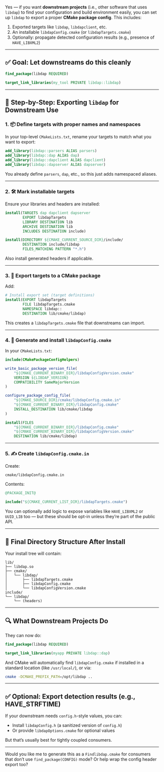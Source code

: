 Yes — if you want **downstream projects** (i.e., other software that uses `libdap`) to find your configuration 
and build environment easily, you can set up `libdap` to export a proper **CMake package config**. This includes:

1. Exported targets like `libdap`, `libdapclient`, etc.
2. An installable `libdapConfig.cmake` (or `libdapTargets.cmake`)
3. Optionally: propagate detected configuration results (e.g., presence of `HAVE_LIBXML2`)

---

## ✅ Goal: Let downstreams do this cleanly

```cmake
find_package(libdap REQUIRED)

target_link_libraries(my_tool PRIVATE libdap::libdap)
```

---

## 🔧 Step-by-Step: Exporting `libdap` for Downstream Use

### 1. 📦 Define targets with proper names and namespaces

In your top-level `CMakeLists.txt`, rename your targets to match what you want to export:

```cmake
add_library(libdap::parsers ALIAS parsers)
add_library(libdap::dap ALIAS dap)
add_library(libdap::dapclient ALIAS dapclient)
add_library(libdap::dapserver ALIAS dapserver)
```

You already define `parsers`, `dap`, etc., so this just adds namespaced aliases.

---

### 2. 🛠 Mark installable targets

Ensure your libraries and headers are installed:

```cmake
install(TARGETS dap dapclient dapserver
        EXPORT libdapTargets
        LIBRARY DESTINATION lib
        ARCHIVE DESTINATION lib
        INCLUDES DESTINATION include)

install(DIRECTORY ${CMAKE_CURRENT_SOURCE_DIR}/include/
        DESTINATION include/libdap
        FILES_MATCHING PATTERN "*.h")
```

Also install generated headers if applicable.

---

### 3. 🧱 Export targets to a CMake package

Add:

```cmake
# Install export set (target definitions)
install(EXPORT libdapTargets
        FILE libdapTargets.cmake
        NAMESPACE libdap::
        DESTINATION lib/cmake/libdap)
```

This creates a `libdapTargets.cmake` file that downstreams can import.

---

### 4. 🧩 Generate and install `libdapConfig.cmake`

In your `CMakeLists.txt`:

```cmake
include(CMakePackageConfigHelpers)

write_basic_package_version_file(
    "${CMAKE_CURRENT_BINARY_DIR}/libdapConfigVersion.cmake"
    VERSION ${LIBDAP_VERSION}
    COMPATIBILITY SameMajorVersion
)

configure_package_config_file(
    "${CMAKE_SOURCE_DIR}/cmake/libdapConfig.cmake.in"
    "${CMAKE_CURRENT_BINARY_DIR}/libdapConfig.cmake"
    INSTALL_DESTINATION lib/cmake/libdap
)

install(FILES
    "${CMAKE_CURRENT_BINARY_DIR}/libdapConfig.cmake"
    "${CMAKE_CURRENT_BINARY_DIR}/libdapConfigVersion.cmake"
    DESTINATION lib/cmake/libdap)
```

---

### 5. ✍️ Create `libdapConfig.cmake.in`

Create:

```
cmake/libdapConfig.cmake.in
```

Contents:

```cmake
@PACKAGE_INIT@

include("${CMAKE_CURRENT_LIST_DIR}/libdapTargets.cmake")
```

You can optionally add logic to expose variables like `HAVE_LIBXML2` or `UUID_LIB` too — but these should be opt-in unless they’re part of the public API.

---

## 🧪 Final Directory Structure After Install

Your install tree will contain:

```
lib/
├── libdap.so
├── cmake/
│   └── libdap/
│       ├── libdapTargets.cmake
│       ├── libdapConfig.cmake
│       └── libdapConfigVersion.cmake
include/
└── libdap/
    └── (headers)
```

---

## 🔍 What Downstream Projects Do

They can now do:

```cmake
find_package(libdap REQUIRED)

target_link_libraries(myapp PRIVATE libdap::dap)
```

And CMake will automatically find `libdapConfig.cmake` if installed in a standard location (like `/usr/local/`), or via:

```bash
cmake -DCMAKE_PREFIX_PATH=/opt/libdap ..
```

---

## ✅ Optional: Export detection results (e.g., HAVE\_STRFTIME)

If your downstream needs `config.h`-style values, you can:

* Install `libdapConfig.h` (a sanitized version of `config.h`)
* Or provide `libdapOptions.cmake` for optional values

But that’s usually best for tightly coupled consumers.

---

Would you like me to generate this as a `Findlibdap.cmake` for consumers that don’t use `find_package(CONFIG)` mode? Or help wrap the config header export too?
